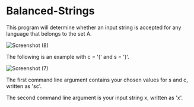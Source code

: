 # Balanced-Strings
This program will determine whether an input string is accepted for any language that belongs to the set A.


![Screenshot (8)](https://user-images.githubusercontent.com/67528141/163650805-ff45bb61-2a59-40e2-b48c-7b48c23b915f.png)


The following is an example with c = '(' and s = ')'. 


![Screenshot (7)](https://user-images.githubusercontent.com/67528141/163650483-03b9be86-4845-4fc5-bbc8-93a4ec3bbf12.png)

The first command line argument contains your chosen values for s and c, written as 'sc'.

The second command line argument is your input string x, written as 'x'.

